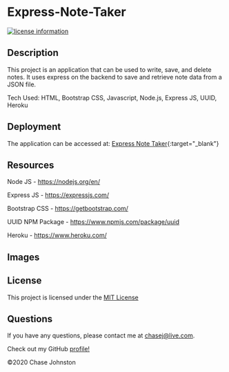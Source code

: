 # Express-Note-Taker
[![license information](https://img.shields.io/badge/license-MIT-blue)](https://github.com/johnstoc13/Express-Note-Taker/blob/master/LICENSE)

## Description

This project is an application that can be used to write, save, and delete notes. It uses express on the backend to save and retrieve note data from a JSON file.

Tech Used: HTML, Bootstrap CSS, Javascript, Node.js, Express JS, UUID, Heroku

## Deployment

The application can be accessed at: [Express Note Taker](https://obscure-plateau-29195.herokuapp.com/){:target="_blank"}

## Resources

Node JS - https://nodejs.org/en/

Express JS - https://expressjs.com/

Bootstrap CSS - https://getbootstrap.com/

UUID NPM Package - https://www.npmjs.com/package/uuid

Heroku - https://www.heroku.com/


## Images


## License

This project is licensed under the [MIT License](https://github.com/johnstoc13/Express-Note-Taker/blob/master/LICENSE)

## Questions

If you have any questions, please contact me at [chasej@live.com](mailto:chasej@live.com).

Check out my GitHub [profile!](https://github.com/johnstoc13)

©2020 Chase Johnston
